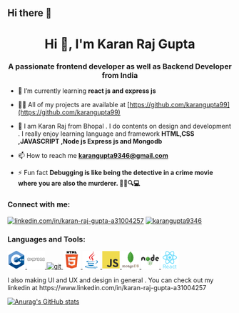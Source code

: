 ## Hi there 👋
<h1 align="center">Hi 👋, I'm Karan Raj Gupta</h1>
<h3 align="center">A passionate frontend developer as well as Backend Developer from India</h3>

- 🌱 I’m currently learning **react js and express js**

- 👨‍💻 All of my projects are available at [https://github.com/karangupta99](https://github.com/karangupta99)

- 💬 I am Karan Raj from Bhopal . I do contents on design and development . I really enjoy learning language and framework **HTML,CSS ,JAVASCRIPT ,Node js Express js and Mongodb**

- 📫 How to reach me **karangupta9346@gmail.com**

- ⚡ Fun fact **Debugging is like being the detective in a crime movie where you are also the murderer. 🕵️‍♂️🔍💻**

<h3 align="left">Connect with me:</h3>
<p align="left">
<a href="https://linkedin.com/in/linkedin.com/in/karan-raj-gupta-a31004257" target="blank"><img align="center" src="https://raw.githubusercontent.com/rahuldkjain/github-profile-readme-generator/master/src/images/icons/Social/linked-in-alt.svg" alt="linkedin.com/in/karan-raj-gupta-a31004257" height="30" width="40" /></a>
<a href="https://www.codechef.com/users/karangupta9346" target="blank"><img align="center" src="https://cdn.jsdelivr.net/npm/simple-icons@3.1.0/icons/codechef.svg" alt="karangupta9346" height="30" width="40" /></a>
</p>

<h3 align="left">Languages and Tools:</h3>
<p align="left"> <a href="https://www.w3schools.com/cpp/" target="_blank" rel="noreferrer"> <img src="https://raw.githubusercontent.com/devicons/devicon/master/icons/cplusplus/cplusplus-original.svg" alt="cplusplus" width="40" height="40"/> </a> <a href="https://expressjs.com" target="_blank" rel="noreferrer"> <img src="https://raw.githubusercontent.com/devicons/devicon/master/icons/express/express-original-wordmark.svg" alt="express" width="40" height="40"/> </a> <a href="https://git-scm.com/" target="_blank" rel="noreferrer"> <img src="https://www.vectorlogo.zone/logos/git-scm/git-scm-icon.svg" alt="git" width="40" height="40"/> </a> <a href="https://www.w3.org/html/" target="_blank" rel="noreferrer"> <img src="https://raw.githubusercontent.com/devicons/devicon/master/icons/html5/html5-original-wordmark.svg" alt="html5" width="40" height="40"/> </a> <a href="https://www.java.com" target="_blank" rel="noreferrer"> <img src="https://raw.githubusercontent.com/devicons/devicon/master/icons/java/java-original.svg" alt="java" width="40" height="40"/> </a> <a href="https://developer.mozilla.org/en-US/docs/Web/JavaScript" target="_blank" rel="noreferrer"> <img src="https://raw.githubusercontent.com/devicons/devicon/master/icons/javascript/javascript-original.svg" alt="javascript" width="40" height="40"/> </a> <a href="https://www.mongodb.com/" target="_blank" rel="noreferrer"> <img src="https://raw.githubusercontent.com/devicons/devicon/master/icons/mongodb/mongodb-original-wordmark.svg" alt="mongodb" width="40" height="40"/> </a> <a href="https://nodejs.org" target="_blank" rel="noreferrer"> <img src="https://raw.githubusercontent.com/devicons/devicon/master/icons/nodejs/nodejs-original-wordmark.svg" alt="nodejs" width="40" height="40"/> </a> <a href="https://reactjs.org/" target="_blank" rel="noreferrer"> <img src="https://raw.githubusercontent.com/devicons/devicon/master/icons/react/react-original-wordmark.svg" alt="react" width="40" height="40"/> </a> </p>I also making UI and UX  and design in general .
You can check out my linkedin at https://www.linkedin.com/in/karan-raj-gupta-a31004257 


[![Anurag's GitHub stats](https://github-readme-stats.vercel.app/api?username=karangupta99)](https://github.com/anuraghazra/github-readme-stats)
